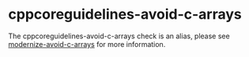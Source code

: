 cppcoreguidelines-avoid-c-arrays
================================

The cppcoreguidelines-avoid-c-arrays check is an alias, please see
[modernize-avoid-c-arrays](https://clang.llvm.org/extra/clang-tidy/checks/modernize-avoid-c-arrays.html) for more
information.
